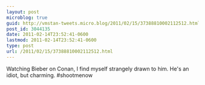 ```yaml
---
layout: post
microblog: true
guid: http://vmstan-tweets.micro.blog/2011/02/15/37388810002112512.html
post_id: 3044135
date: 2011-02-14T23:52:41-0600
lastmod: 2011-02-14T23:52:41-0600
type: post
url: /2011/02/15/37388810002112512.html
---
```

Watching Bieber on Conan, I find myself strangely drawn to him. He's an idiot, but charming. #shootmenow
